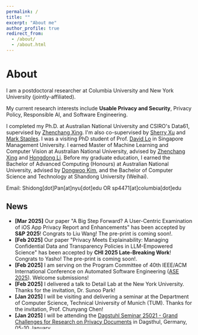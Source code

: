 ```yaml
---
permalink: /
title: ""
excerpt: "About me"
author_profile: true
redirect_from: 
  - /about/
  - /about.html
---
```

# <i class="fa fa-book fa-fw"></i>  About #

I am a postdoctoral researcher at Columbia University and New York University (jointly-affiliated).

My current research interests include <b>Usable Privacy and Security</b>, Privacy Policy, Responsible AI, and Software Engineering. <br>

I completed my Ph.D. at Australian National University and CSIRO's Data61, supervised by [Zhenchang Xing](https://people.csiro.au/X/Z/Zhenchang-Xing/). I'm also co-supervised by [Sherry Xu](https://people.csiro.au/X/S/Xiwei-Xu) and [Mark Staples](https://markstaples.com/). I was a visiting PhD student of Prof. [David Lo](http://www.mysmu.edu/faculty/davidlo/) in Singapore Management University. I earned Master of Machine Learning and Computer Vision at Australian National University, advised by [Zhenchang Xing](https://people.csiro.au/X/Z/Zhenchang-Xing/) and [Hongdong Li](https://users.cecs.anu.edu.au/~hongdong/). Before my graduate education, I earned the Bachelor of Advanced Computing (Honours) at Australian National University, advised by [Dongwoo Kim](https://dongwookim-ml.github.io/), and the Bachelor of Computer Science and Technology at Shandong University (Weihai). <br>

Email: Shidong[dot]Pan[at]nyu[dot]edu OR sp4471[at]columbia[dot]edu

## <i class="fa fa-fw fa-rss "></i> News ##

<ul style="width: auto; height: 300px; overflow: auto">

  <li> <b> [Mar 2025]</b> Our paper "A Big Step Forward? A User-Centric Examination of iOS App Privacy Report and Enhancements" has been accepted by <b>S&P 2025</b>! Congrats to Liu Wang! The pre-print is coming soon!</a>. </li>

  <li> <b> [Feb 2025]</b> Our paper "Privacy Meets Explainability: Managing Confidential Data and Transparency Policies in LLM-Empowered Science" has been accepted by <b>CHI 2025 Late-Breaking Work</b>! Congrats to Yasho! The pre-print is coming soon!</a>. </li>
    
  <li> <b> [Feb 2025]</b> I am serving on the Program Committee of 40th IEEE/ACM International Conference on Automated Software Engineering (<a href="https://conf.researchr.org/track/ase-2025/ase-2025-papers">ASE 2025</a>). Welcome submissions! </li>
  
  <li> <b> [Feb 2025]</b> I delivered a talk to Detail Lab at the New York University. Thanks for the invitation, Dr. Sunoo Park! </li>
  
  <li> <b> [Jan 2025]</b> I will be visiting and delivering a seminar at the Department of Computer Science, Technical University of Munich (TUM). Thanks for the invitation, Prof. Chunyang Chen! </li>

  <li> <b> [Jan 2025]</b> I will be attending the <a href="https://www.dagstuhl.de/en/seminars/seminar-calendar/seminar-details/25021"> Dagstuhl Seminar 25021 - Grand Challenges for Research on Privacy Documents</a> in Dagsthul, Germany, 05-10 January </li>
  
  <li> <b> [Dec 2024]</b> Our paper "Do Chase Your Tail! Missing Key Aspects Augmentation in Textual Vulnerability Descriptions of Long-tail Software through Feature Inference" has been accepted by <b>Transactions on Software Engineering (TSE)</b>! Congrats to <a href="https://hanlinyi.github.io/page//"> Linyi Han</a>! The pre-print is available on <a href="https://arxiv.org/abs/2405.07430"> arXiv</a>. </li>

<li> <b>[Oct 2024]</b> I'm excited to announce that our team, comprising researchers from CSIRO's Data61 and Singapore Management University, has secured approximately AUD 700k in funding for our project, <b>ESG-based Responsible AI: Toward Green, Secure, and Compliant LLM Utilisation for Digital Service Development Process</b>. This project is funded under the <a href="https://www.a-star.edu.sg/Research/funding-opportunities/csiro-a-star-research-industry-2-2-partnership-program">CSIRO & A*STAR Research-Industry 2+2 Partnership Program</a>. Thanks to other PIs Prof. David Lo and Sherry Xu! Looking forward to advancing this important work!

  <li> <b> [Oct 2024]</b> I'm delightful to share that I have been invited to the <a href="https://www.dagstuhl.de/en/seminars/seminar-calendar/seminar-details/25021"> Dagstuhl Seminar 25021 - Grand Challenges for Research on Privacy Documents</a>. Thanks for the invitation! </li>
  
  <li> <b> [Oct 2024]</b> Our paper " $A^3$ -CodGen : A Repository-Level Code Generation Framework for Code Reuse with Local-Aware, Global-Aware, and Third-Party-Library-Aware" has been accepted by <b>Transactions on Software Engineering (TSE)</b>! Congrats to <a href="https://dianshu-liao.github.io/"> Dianshu Liao</a>! The pre-print is available on <a href="https://arxiv.org/abs/2312.05772"> arXiv</a>. </li>
  
  <li> <b> [August 2024]</b> I visited the <a href="https://www.cylab.cmu.edu/"> CyLab</a> at Carnegie Mellon University (CMU). Thank you, Prof. Cranor! </li>
  
  <li> <b> [August 2024]</b> I will be attending the USENIX Security Symposium in Phialadelphia PA, USA 14-16 August. </li>
  
  <li> <b> [July 2024]</b> I was invited to be a guest speaker for the HumaniSE Lab seminar series at Monash University. Thank you, Prof. Grundy!</li>

  <li> <b> [May 2024]</b> Our paper "Don't Chase Your Tail! Missing Key Aspects Augmentation in Textual Vulnerability Descriptions of Long-tail Software through Feature Inference" is now available on <a href="https://arxiv.org/pdf/2405.07430"> arXiv</a>. </li>
  
  <li> <b> [May 2024]</b> I delivered the Software Engineering course at Shandong University (Weihai)! Thanks to ANU and SDUW for offering me this opportunity!</li>
  
  <li> <b> [Apr 2024]</b> I am delightful to share that I have received the Google Conference Travel Grant! Thanks Google Australia Research!</li>
  
  <li> <b> [Mar 2024]</b> I was invited to be the guest lecturer for the Usable Security and Privacy course at the University of Edinburgh. Thanks Jingjie!</li>

  <li> <b> [Feb 2024]</b> Our paper " {A New Hope}: Contextual Privacy Policies for Mobile Applications And an Approach Toward Automated Generation" has been accepted by <b>USENIX Security 2024</b>! Big thanks to all collaborators from four institutions across three continents!</li>
  
  <li> <b> [Jan 2024]</b> I attended <a href="https://acsw.core.edu.au/"> Australasian Commputer Science Week</a> at UNSW (Sydney).</li>
 
  <li> <b> [Dec 2023]</b> Our paper "Context-Aware Code Generation Framework for Code Repositories: Local, Global, and Third-Party Library Awareness" is now available on <a href="https://arxiv.org/abs/2312.05772"> arXiv</a>.</li>
    
  <li> <b> [Nov 2023]</b> I attended <b>Workshop on 'AI governance and standards: comparative approaches’</b> at Monash University.</li>
    
  <li> <b> [Sep 2023]</b> Our paper "Is It a Trap? A Large-scale Empirical Study And Comprehensive Assessment of Online Automated Privacy Policy Generators for Mobile Apps" has been accepted by <b>USENIX Security 2024</b>!</li>

  <li> <b> [Aug 2023]</b> Our paper "SeePrivacy: Automated Contextual Privacy Policy Generation for Mobile Applications" is now available on <a href="https://arxiv.org/abs/2307.01691"> arXiv</a>.</li>
  
  <li> <b> [May 2023]</b> Our paper "A Large-scale Empirical Study of Online Automated Privacy Policy Generators for Mobile Apps" is now available on <a href="https://arxiv.org/abs/2305.03271"> arXiv</a>.</li>
    
  <li> <b>[Mar 2023]</b> I will start my academic visit at Singapore Management University with Prof. David Lo!</li>

  <li> <b> [Feb 2023]</b> Our paper "To Be Forgotten or To Be Fair: Unveiling Fairness Implications of Machine Unlearning Methods" has been accepted on <b>AITA: AI Trustworthiness Assessment, AAAI, 2023</b>!</li>
  
  <li> <b>[Oct 2021]</b> I will start my Ph.D. with Prof. Zhenchang Xing in 2021 Fall!</li>

  <li> <b>[June 2021]</b> I've earned my Master of Machine Learning and Computer Vision at Australian National University!</li> 
  
</ul>  

<script type="text/javascript" id="clustrmaps" src="//clustrmaps.com/map_v2.js?d=M_H6ImK1gwcN-H51BmQwXEz9yt4TivhZi-N9v5sFWIk&cl=ffffff&w=a"></script>

